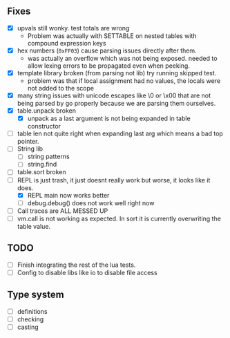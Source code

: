 ## Fixes
- [x] upvals still wonky. test totals are wrong
  - Problem was actually with SETTABLE on nested tables with compound expression keys
- [x] hex numbers (`0xFF03`) cause parsing issues directly after them.
  - was actually an overflow which was not being exposed. needed to allow lexing
    errors to be propagated even when peeking.
- [x] template library broken (from parsing not lib) try running skipped test.
  - problem was that if local assignment had no values, the locals were not added to the scope
- [x] many string issues with unicode escapes like \0 or \x00 that are not being parsed
      by go properly because we are parsing them ourselves.
- [x] table.unpack broken
  - [x] unpack as a last argument is not being expanded in table constructor
- [ ] table len not quite right when expanding last arg which means a bad top pointer.
- [ ] String lib
  - [ ] string patterns
  - [ ] string.find
- [ ] table.sort broken
- [ ] REPL is just trash, it just doesnt really work but worse, it looks like it does.
  - [x] REPL main now works better
  - [ ] debug.debug() does not work well right now
- [ ] Call traces are ALL MESSED UP
- [ ] vm.call is not working as expected. In sort it is currently overwriting the table value.

## TODO
- [ ] Finish integrating the rest of the lua tests.
- [ ] Config to disable libs like io to disable file access

## Type system
- [ ] definitions
- [ ] checking
- [ ] casting
